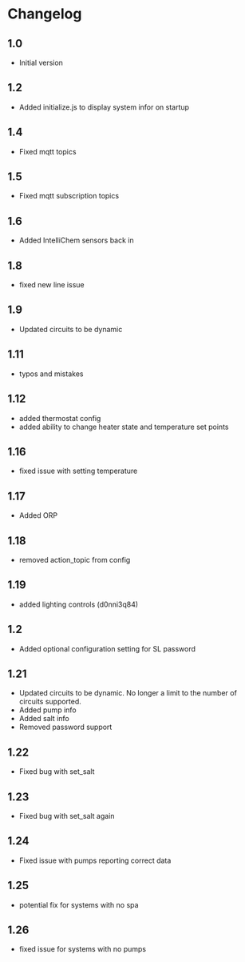 # Changelog

## 1.0
- Initial version

## 1.2
- Added initialize.js to display system infor on startup

## 1.4
- Fixed mqtt topics

## 1.5
- Fixed mqtt subscription topics

## 1.6
- Added IntelliChem sensors back in

## 1.8
- fixed new line issue

## 1.9
- Updated circuits to be dynamic

## 1.11
- typos and mistakes

## 1.12
- added thermostat config
- added ability to change heater state and temperature set points

## 1.16
- fixed issue with setting temperature

## 1.17
- Added ORP

## 1.18
- removed action_topic from config

## 1.19
- added lighting controls (d0nni3q84)

## 1.2
- Added optional configuration setting for SL password

## 1.21
- Updated circuits to be dynamic.  No longer a limit to the number of circuits supported.
- Added pump info
- Added salt info
- Removed password support

## 1.22
- Fixed bug with set_salt

## 1.23
- Fixed bug with set_salt again

## 1.24
- Fixed issue with pumps reporting correct data

## 1.25
- potential fix for systems with no spa

## 1.26
- fixed issue for systems with no pumps